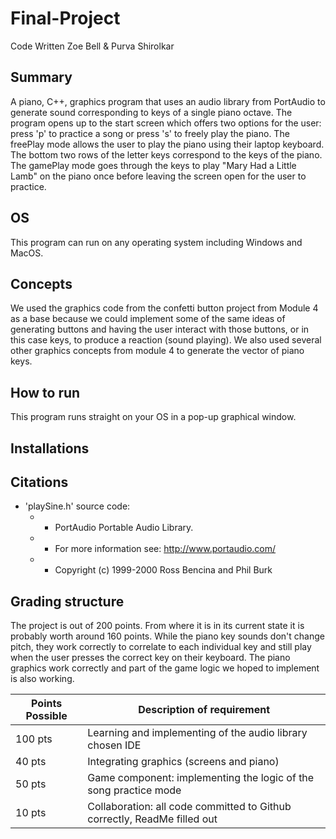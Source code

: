 # Final-Project 
Code Written Zoe Bell & Purva Shirolkar

## Summary
A piano, C++, graphics program that uses an audio library from PortAudio to generate sound corresponding to keys of a single piano octave.
The program opens up to the start screen which offers two options for the user: press 'p' to practice a song or press 's' to freely
play the piano. The freePlay mode allows the user to play the piano using their laptop keyboard. The bottom two rows of the letter keys
correspond to the keys of the piano. The gamePlay mode goes through the keys to play "Mary Had a Little Lamb" on the piano once before leaving
the screen open for the user to practice.

## OS
This program can run on any operating system including Windows and MacOS.

## Concepts
We used the graphics code from the confetti button project from Module 4 as a base because we could implement some of the same ideas of 
generating buttons and having the user interact with those buttons, or in this case keys, to produce a reaction (sound playing). We also used
several other graphics concepts from module 4 to generate the vector of piano keys.

## How to run
This program runs straight on your OS in a pop-up graphical window. 

## Installations

## Citations
* 'playSine.h' source code:
  * * PortAudio Portable Audio Library.
  * * For more information see: http://www.portaudio.com/
  * * Copyright (c) 1999-2000 Ross Bencina and Phil Burk

## Grading structure
The project is out of 200 points. From where it is in its current state it is probably worth around 160 points. While the
piano key sounds don't change pitch, they work correctly to correlate to each individual key and still play when the user presses
the correct key on their keyboard. The piano graphics work correctly and part of the game logic we hoped to implement is also working. 

| Points Possible | Description of requirement                                               |
|-----------------|--------------------------------------------------------------------------|
| 100 pts         | Learning and implementing of the audio library chosen IDE                |
| 40 pts          | Integrating graphics (screens and piano)                                 |
| 50 pts          | Game component: implementing the logic of the song practice mode         |
| 10 pts          | Collaboration: all code committed to Github correctly, ReadMe filled out |
